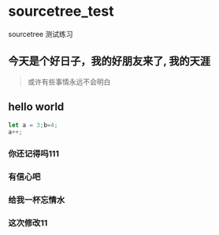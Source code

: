 # sourcetree_test
sourcetree 测试练习
## 今天是个好日子，我的好朋友来了, 我的天涯
> 或许有些事情永远不会明白

## hello world
```js
let a = 3;b=4;
a++;

```

### 你还记得吗111

### 有信心吧

### 给我一杯忘情水

### 这次修改11

